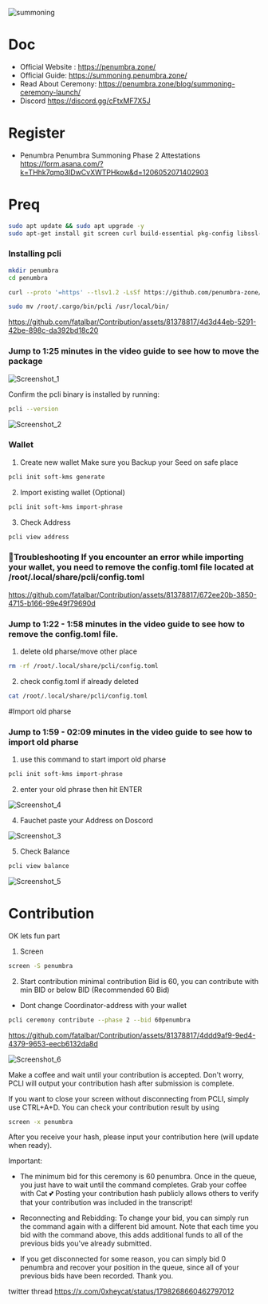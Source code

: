![summoning](https://github.com/fatalbar/Contribution/assets/81378817/100a1242-efbc-47e0-8e75-76b38e47564e)


# Doc
* Official Website : https://penumbra.zone/
* Official Guide: https://summoning.penumbra.zone/
* Read About Ceremony: https://penumbra.zone/blog/summoning-ceremony-launch/
* Discord https://discord.gg/cFtxMF7X5J
  
# Register
* Penumbra Penumbra Summoning Phase 2 Attestations https://form.asana.com/?k=THhk7qmp3IDwCvXWTPHkow&d=1206052071402903
# Preq

```bash
sudo apt update && sudo apt upgrade -y
sudo apt-get install git screen curl build-essential pkg-config libssl-dev clang git-lfs -y
```

### Installing pcli

```bash
mkdir penumbra
cd penumbra
```

```bash
curl --proto '=https' --tlsv1.2 -LsSf https://github.com/penumbra-zone/penumbra/releases/download/v0.77.2/pcli-installer.sh | sh
```
```bash
sudo mv /root/.cargo/bin/pcli /usr/local/bin/
```


https://github.com/fatalbar/Contribution/assets/81378817/4d3d44eb-5291-42be-898c-da392bd18c20

### Jump to 1:25 minutes in the video guide to see how to move the package

![Screenshot_1](https://github.com/fatalbar/Contribution/assets/81378817/f69b249c-3aa3-41b2-9982-698d06a24551)

 Confirm the pcli binary is installed by running:
```bash
pcli --version
```

![Screenshot_2](https://github.com/fatalbar/Contribution/assets/81378817/f370362a-a430-4764-a942-87fa5ae677d5)

### Wallet
1. Create new wallet
Make sure you Backup your Seed on safe place
 ```bash
pcli init soft-kms generate
```
2. Import existing wallet (Optional)
 ```bash
pcli init soft-kms import-phrase
 ```
3. Check Address
```bash
pcli view address
```

### 🚨Troubleshooting  If you encounter an error while importing your wallet, you need to remove the config.toml file located at /root/.local/share/pcli/config.toml

https://github.com/fatalbar/Contribution/assets/81378817/672ee20b-3850-4715-b166-99e49f79690d


### Jump to 1:22 - 1:58 minutes in the video guide to see how to remove the config.toml file.

1. delete old pharse/move other place
```bash
rm -rf /root/.local/share/pcli/config.toml
```
2. check config.toml if already deleted
```bash
cat /root/.local/share/pcli/config.toml
```

#Import old pharse 

### Jump to 1:59 - 02:09 minutes in the video guide to see how to import old pharse


1. use this command to start import old pharse

```bash
pcli init soft-kms import-phrase
```

2. enter your old phrase then hit ENTER



![Screenshot_4](https://github.com/fatalbar/Contribution/assets/81378817/2ec4407f-8195-4f83-aa65-ca2e5abf7d9d)


4. Fauchet 
paste your Address on Doscord

![Screenshot_3](https://github.com/fatalbar/Contribution/assets/81378817/5b6e3abe-bd64-4edc-9c0a-d2dbb7822acc)

5. Check Balance
```bash
pcli view balance
```
![Screenshot_5](https://github.com/fatalbar/Contribution/assets/81378817/b4912e1e-85a5-4b4b-a353-c9a0411aee05)


# Contribution 
OK lets fun part 
1. Screen  
```bash
screen -S penumbra
```
2. Start contribution minimal contribution Bid is 60, you can contribute with min BID or below BID (Recommended 60 Bid)
* Dont change Coordinator-address with your wallet
```bash
pcli ceremony contribute --phase 2 --bid 60penumbra

```


https://github.com/fatalbar/Contribution/assets/81378817/4ddd9af9-9ed4-4379-9653-eecb6132da8d


![Screenshot_6](https://github.com/fatalbar/Contribution/assets/81378817/16d1018d-2d12-40cc-8b3d-22b2229a7eba)

Make a coffee and wait until your contribution is accepted. Don't worry, PCLI will output your contribution hash after submission is complete.

If you want to close your screen without disconnecting from PCLI, simply use CTRL+A+D. You can check your contribution result by using

```bash
screen -x penumbra
```

After you receive your hash, please input your contribution here (will update when ready).

Important:
- The minimum bid for this ceremony is 60 penumbra. Once in the queue, you just have to wait until the command completes. Grab your coffee with Cat 💕
Posting your contribution hash publicly allows others to verify that your contribution was included in the transcript!

- Reconnecting and Rebidding:
To change your bid, you can simply run the command again with a different bid amount. Note that each time you bid with the command above, this adds additional funds to all of the previous bids you've already submitted.
- If you get disconnected for some reason, you can simply bid 0 penumbra and recover your position in the queue, since all of your previous bids have been recorded.
Thank you.


twitter thread 
https://x.com/0xheycat/status/1798268660462797012




